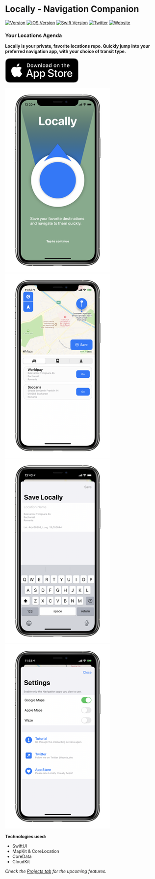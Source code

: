 # Locally - Navigation Companion

[![Version](https://img.shields.io/badge/version-1.0-yellow.svg)](https://github.com/leontedev/Locally)
[![iOS Version](https://img.shields.io/badge/iOS-13.0+-red.svg)](https://github.com/leontedev/Locally)
[![Swift Version](https://img.shields.io/badge/Swift-5.1-brightgreen.svg)](https://github.com/leontedev/Locally)
[![Twitter](https://img.shields.io/badge/Twitter-@leonte_dev-blue.svg?style=flat)](https://twitter.com/leonte_dev)
[![Website](https://img.shields.io/badge/Web-leonte.dev-lightgrey.svg?style=flat)](https://www.leonte.dev)

### Your Locations Agenda

**Locally is your private, favorite locations repo. Quickly jump into your preferred navigation app, with your choice of transit type.**

[![Download App Store](./download.svg)](https://apps.apple.com/ro/app/locally-navigation-companion/id1488488997)

![](onboard_s.png) ![](main_s.png) ![](add_s.png) ![](settings_s.png)

**Technologies used:**
- SwiftUI
- MapKit & CoreLocation
- CoreData
- CloudKit

*Check the [Projects tab](https://github.com/leontedev/Locally/projects) for the upcoming features.*